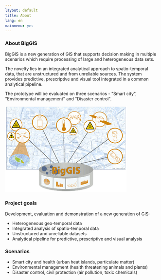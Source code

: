 ```yaml
---
layout: default
title: About
lang: en
mainmenu: yes
---
```



### About BigGIS

BigGIS is a new generation of GIS that supports decision making in multiple
scenarios which require processing of large and heterogeneous data sets.

The novelty lies in an integrated analytical approach to spatio-temporal data,
that are unstructured and from unreliable sources.
The system provides predictive, prescriptive and visual tool integrated in
a common analytical pipeline.

The prototype will be evaluated on three scenarios - "Smart city", "Environmental management" and "Disaster control".

![BigGis Logo](images/biggis-gfx.png)

### Project goals

Development, evaluation and demonstration of a new generation of GIS:

 - Heterogeneous geo-temporal data
 - Integrated analysis of spatio-temporal data
 - Unstructured and unreliable datasets
 - Analytical pipeline for predictive, prescriptive and visual analysis

### Scenarios

 - Smart city and health (urban heat islands, particulate matter)
 - Environmental management (health threatening animals and plants)
 - Disaster control, civil protection (air pollution, toxic chemicals)


